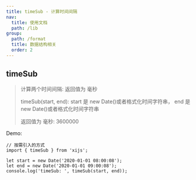 ```yaml
---
title: timeSub - 计算时间间隔
nav:
  title: 使用文档
  path: /lib
group:
  path: /format
  title: 数据结构相关
  order: 2
---
```


## timeSub

> 计算两个时间间隔: 返回值为 毫秒
>
> timeSub(start, end): start 是 new Date()或者格式化时间字符串， end 是 new Date()或者格式化时间字符串
>
> 返回值为 毫秒: 3600000

Demo:

```tsx | pure
// 按需引入的方式
import { timeSub } from 'xijs';

let start = new Date('2020-01-01 08:00:08');
let end = new Date('2020-01-01 09:00:08');
console.log('timeSub: ', timeSub(start, end));
```
